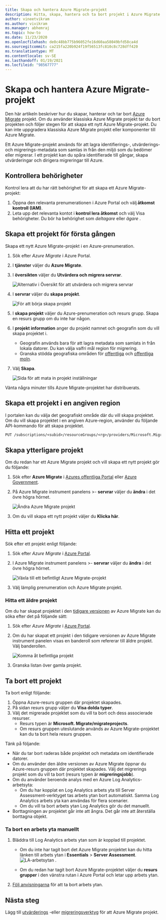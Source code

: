 ```yaml
---
title: Skapa och hantera Azure Migrate-projekt
description: Hitta, skapa, hantera och ta bort projekt i Azure Migrate.
author: vineetvikram
ms.author: vivikram
ms.manager: abhemraj
ms.topic: how-to
ms.date: 11/23/2020
ms.openlocfilehash: de0c48bb775b96052fe16d60aa58049bfd58ca4d
ms.sourcegitcommit: ca215fa220b924f19f56513fc810c8c728dff420
ms.translationtype: MT
ms.contentlocale: sv-SE
ms.lasthandoff: 01/19/2021
ms.locfileid: "98567777"
---
```

# <a name="create-and-manage-azure-migrate-projects"></a>Skapa och hantera Azure Migrate-projekt

Den här artikeln beskriver hur du skapar, hanterar och tar bort [Azure Migrate](migrate-services-overview.md) projekt. Om du använder klassiska Azure Migrate projekt tar du bort projekten och följer stegen för att skapa ett nytt Azure Migrate-projekt. Du kan inte uppgradera klassiska Azure Migrate projekt eller komponenter till Azure Migrate.

Ett Azure Migrate-projekt används för att lagra identifierings-, utvärderings-och migrerings-metadata som samlas in från den miljö som du bedömer eller migrerar. I ett projekt kan du spåra identifierade till gångar, skapa utvärderingar och dirigera migreringar till Azure.  

## <a name="verify-permissions"></a>Kontrollera behörigheter

Kontrol lera att du har rätt behörighet för att skapa ett Azure Migrate-projekt:

1. Öppna den relevanta prenumerationen i Azure Portal och välj **åtkomst kontroll (IAM)**.
2. Leta upp det relevanta kontot i **kontrol lera åtkomst** och välj Visa behörigheter. Du bör ha behörighet som *deltagare* eller *ägare* . 


## <a name="create-a-project-for-the-first-time"></a>Skapa ett projekt för första gången

Skapa ett nytt Azure Migrate-projekt i en Azure-prenumeration.

1. Sök efter *Azure Migrate* i Azure Portal.
2. I **tjänster** väljer du **Azure Migrate**.
3. I **översikten** väljer du **Utvärdera och migrera servrar**.

    ![Alternativ i Översikt för att utvärdera och migrera servrar](./media/create-manage-projects/assess-migrate-servers.png)

4. I **servrar** väljer du **skapa projekt**.

    ![För att börja skapa projekt](./media/create-manage-projects/create-project.png)

5. I **skapa projekt** väljer du Azure-prenumeration och resurs grupp. Skapa en resurs grupp om du inte har någon.
6. I **projekt information** anger du projekt namnet och geografin som du vill skapa projektet i.
    - Geografin används bara för att lagra metadata som samlats in från lokala datorer. Du kan välja valfri mål region för migrering. 
    - Granska stödda geografiska områden för [offentliga](migrate-support-matrix.md#supported-geographies-public-cloud) och [offentliga moln](migrate-support-matrix.md#supported-geographies-azure-government).

8. Välj **Skapa**.

   ![Sida för att mata in projekt inställningar](./media/create-manage-projects/project-details.png)


Vänta några minuter tills Azure Migrate-projektet har distribuerats.

## <a name="create-a-project-in-a-specific-region"></a>Skapa ett projekt i en angiven region

I portalen kan du välja det geografiskt område där du vill skapa projektet. Om du vill skapa projektet i en angiven Azure-region, använder du följande API-kommando för att skapa projektet.

```rest
PUT /subscriptions/<subid>/resourceGroups/<rg>/providers/Microsoft.Migrate/MigrateProjects/<mymigrateprojectname>?api-version=2018-09-01-preview "{location: 'centralus', properties: {}}"
```

## <a name="create-additional-projects"></a>Skapa ytterligare projekt

Om du redan har ett Azure Migrate projekt och vill skapa ett nytt projekt gör du följande:  

1. Sök efter **Azure Migrate** i [Azures offentliga Portal](https://portal.azure.com) eller [Azure Government](https://portal.azure.us).
2. På Azure Migrate instrument panelens >- **servrar** väljer du **ändra** i det övre högra hörnet.

   ![Ändra Azure Migrate projekt](./media/create-manage-projects/switch-project.png)

3. Om du vill skapa ett nytt projekt väljer du **Klicka här**.


## <a name="find-a-project"></a>Hitta ett projekt

Sök efter ett projekt enligt följande:

1. Sök efter *Azure Migrate* i [Azure Portal](https://portal.azure.com).
2. I Azure Migrate instrument panelens >- **servrar** väljer du **ändra** i det övre högra hörnet.

    ![Växla till ett befintligt Azure Migrate-projekt](./media/create-manage-projects/switch-project.png)

3. Välj lämplig prenumeration och Azure Migrate projekt.


### <a name="find-a-legacy-project"></a>Hitta ett äldre projekt

Om du har skapat projektet i den [tidigare versionen](migrate-services-overview.md#azure-migrate-versions) av Azure Migrate kan du söka efter det på följande sätt:

1. Sök efter *Azure Migrate* i [Azure Portal](https://portal.azure.com).
2. Om du har skapat ett projekt i den tidigare versionen av Azure Migrate instrument panelen visas en banderoll som refererar till äldre projekt. Välj banderollen.

    ![Komma åt befintliga projekt](./media/create-manage-projects/access-existing-projects.png)

3. Granska listan över gamla projekt.


## <a name="delete-a-project"></a>Ta bort ett projekt

Ta bort enligt följande:

1. Öppna Azure-resurs gruppen där projektet skapades.
2. På sidan resurs grupp väljer du **Visa dolda typer**.
3. Välj det migrerade projektet som du vill ta bort och dess associerade resurser.
    - Resurs typen är **Microsoft. Migrate/migrateprojects**.
    - Om resurs gruppen uteslutande används av Azure Migrate-projektet kan du ta bort hela resurs gruppen.

Tänk på följande:

- När du tar bort raderas både projektet och metadata om identifierade datorer.
- Om du använder den äldre versionen av Azure Migrate öppnar du Azure-resurs gruppen där projektet skapades. Välj det migrerings projekt som du vill ta bort (resurs typen är **migreringsjobb**).
- Om du använder beroende analys med en Azure Log Analytics-arbetsyta:
    - Om du har kopplat en Log Analytics arbets yta till Server Assessment-verktyget tas arbets ytan bort automatiskt. Samma Log Analytics arbets yta kan användas för flera scenarier.
    - Om du vill ta bort arbets ytan Log Analytics gör du det manuellt.
- Borttagningen av projektet går inte att ångra. Det går inte att återställa borttagna objekt.

### <a name="delete-a-workspace-manually"></a>Ta bort en arbets yta manuellt

1. Bläddra till Log Analytics arbets ytan som är kopplad till projektet.

    - Om du inte har tagit bort det Azure Migrate projektet kan du hitta länken till arbets ytan i **Essentials**  >  **Server Assessment**.
       ![LA-arbetsytan ](./media/create-manage-projects/loganalytics-workspace.png) .
       
    - Om du redan har tagit bort Azure Migrate-projektet väljer du **resurs grupper** i den vänstra rutan i Azure Portal och letar upp arbets ytan.
       
2. [Följ anvisningarna](../azure-monitor/platform/delete-workspace.md) för att ta bort arbets ytan.

## <a name="next-steps"></a>Nästa steg

Lägg till [utvärderings](how-to-assess.md) -eller [migreringsverktyg](how-to-migrate.md) för att Azure Migrate projekt.
